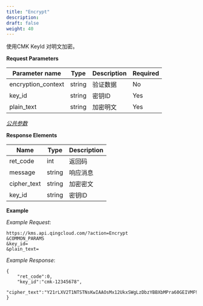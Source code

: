 ```yaml
---
title: "Encrypt"
description: 
draft: false
weight: 40
---
```


使用CMK KeyId 对明文加密。

**Request Parameters**

| Parameter name | Type | Description | Required |
| --- | --- | --- | --- |
| encryption_context | string | 验证数据    | No       |
| key_id             | string | 密钥ID      | Yes      |
| plain_text         | string | 加密明文    | Yes      |

[_公共参数_](../../parameters/)

**Response Elements**

| Name | Type | Description |
| --- | --- | --- |
| ret_code    | int    | 返回码      |
| message     | string | 响应消息    |
| cipher_text | string | 加密密文    |
| key_id      | string | 密钥ID      |

**Example**

_Example Request_:

```
https://kms.api.qingcloud.com/?action=Encrypt
&COMMON_PARAMS
&key_id=
&plain_text=
```

_Example Response_:

```
{
	"ret_code":0,
	"key_id":"cmk-12345678",
	"cipher_text":"Y21rLXV2T1NTSTNsKwIAAOsMx12UkxSWgLzDbzYBBXbMPra60GEIVMF9eEdlA88rGuHYNWN9KQ0heDe8KL"
}
```
